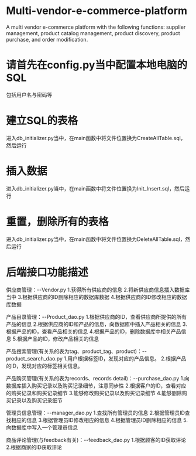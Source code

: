 # Multi-vendor-e-commerce-platform
A multi vendor e-commerce platform with the following functions: supplier management, product catalog management, product discovery, product purchase, and order modification.

# 请首先在config.py当中配置本地电脑的SQL
包括用户名与密码等

# 建立SQL的表格
进入db_initializer.py当中，在main函数中将文件位置换为CreateAllTable.sql，然后运行
# 插入数据
进入db_initializer.py当中，在main函数中将文件位置换为Init_Insert.sql，然后运行
# 重置，删除所有的表格
进入db_initializer.py当中，在main函数中将文件位置换为DeleteAllTable.sql，然后运行

# 后端接口功能描述
供应商管理：--Vendor.py
1.获得所有供应商的信息
2.将新供应商信息插入数据库当中
3.根据供应商的ID删除相应的数据库数据
4.根据供应商的ID修改相应的数据库数据

产品目录管理：--Product_dao.py
1.根据供应商的ID，查看供应商所提供的所有产品的信息
2.根据供应商的ID和产品的信息，向数据库中插入产品相关的信息
3.根据产品的ID，查看产品相关的信息
4.根据产品的ID，删除数据库中相关产品信息
5.根据产品的ID，修改产品相关的信息

产品搜索管理(有关系的表为tag、product_tag、product)：--product_search_dao.py
1.用户根据标签ID，发现对应的产品信息。
2.根据产品的ID，发现对应的标签相关信息。

产品购买管理(有关系的表为records、records detail)：--purchase_dao.py
1.向数据库插入购买记录以及购买记录细节，注意同步性
2.根据客户的ID，查看对应的购买记录和购买记录细节
3.能够修改购买记录以及购买记录细节
4.能够删除购买记录以及购买记录细节

管理员信息管理：--manager_dao.py
1.查找所有管理员的信息
2.根据管理员ID查找相应的信息
3.根据管理员ID修改相应的信息
4.根据管理员ID删除相应的信息
5.向数据库中写入一个管理员信息

商品评论管理(与feedback有关)：--feedback_dao.py
1.根据顾客的ID获取评论
2.根据商家的ID获取评论